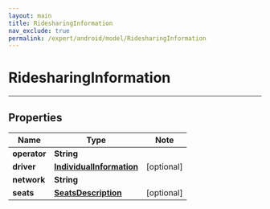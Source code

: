 ```yaml
---
layout: main
title: RidesharingInformation
nav_exclude: true
permalink: /expert/android/model/RidesharingInformation
---
```


# RidesharingInformation

---

## Properties

Name | Type | Note
---- | ---- | ----
**operator** | **String** | 
**driver** | [**IndividualInformation**](IndividualInformation.md) | [optional] 
**network** | **String** | 
**seats** | [**SeatsDescription**](SeatsDescription.md) | [optional] 


